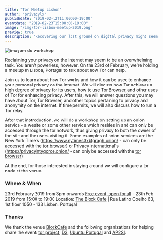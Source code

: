 ```yaml
---
title: "Tor Meetup Lisbon"
author: "privacylx"
publishdate: "2019-02-12T11:00:00-19:00"
eventdate: "2019-02-23T15:00:00-19:00"
image: "/img/tor-lisbon-meetup-2019.png"
preview: true
description: "Recovering our lost ground on digital privacy might seem like an overwhelming taks, but in fact it is not as hard. In this workshop, we will explore and explain how to can help us in that as well as have a gathering of people interested in these topics"
---
```


![imagem do workshop](/img/tor-lisbon-meetup-2019.png)

Reclaiming your privacy on the internet may seem to be an overwhelming task. You aren't powerless, however. On the 23rd of February, we're holding a meetup in Lisboa, Portugal to talk about how Tor can help.

Join us to learn about how Tor works and how it can be used to enhance your personal privacy on the internet. We will discuss how Tor achieves a high degree of privacy for its users, how to use Tor Browser, and other uses of Tor for enhancing privacy. After this, we will answer questions you may have about Tor, Tor Browser, and other topics pertaining to privacy and anonymity on the internet. If time permits, we will also discuss how to run a Tor relay.

After that instroduction, we will do a workshop on setting up an onion service - a wesite or some other service which resides in and can only be accessed through the tor notwork, thus giving privacy to both the owner of the site and the users visiting it. Some examples of onion services are the New York Time's (https://www.nytimes3xbfgragh.onion/ - can only be accessed with the [tor browser](https://torproject.org)) or Privacy International's (https://privacyintyqcroe.onion/ - can only be accessed with the [tor browser](https://torproject.org))


At the end, for those interested in staying around we will configure a tor node at the venue.

### Where & When
23rd February 2019 from 3pm onwards
[Free event, open for all](https://www.meetup.com/Social-at-The-Block-Cafe/events/258934834/) - 23th Feb 2019 from 15:00 to 19:00
Location: [The Block Cafe](http://theblock.cafe/) |  Rua Latino Coelho 63, 1st floor 1050 - 133 Lisbon, Portugal

### Thanks
We thank the venue [BlockCafe](https://www.meetup.com/Social-at-The-Block-Cafe/) and the following organizations for helping share the event: [tor project](https://blog.torproject.org/events/tor-meetup-lisbon), [D3](https://direitosdigitais.pt/), [Ubuntu Portugal](https://mobile.twitter.com/ubuntuportugal/status/1095964304283713537) and [AP2SI](https://ap2si.org/).


